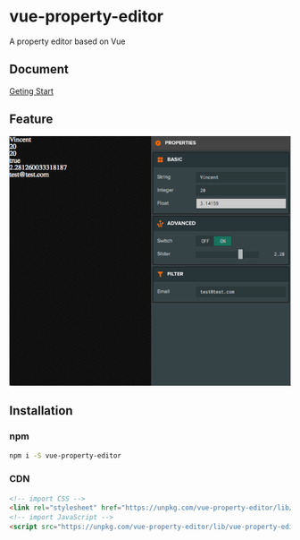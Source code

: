 # vue-property-editor
  
 A property editor based on Vue

## Document
 
[Geting Start](https://vincent0700.github.io/vue-property-editor/#/zh-cn/installation)

## Feature

![](https://raw.githubusercontent.com/Vincent0700/personal-image-hosting/master/images/vue-property-editor/vpe_display_1.png)

## Installation

### npm 

 ```bash
npm i -S vue-property-editor
```

### CDN

```html
<!-- import CSS -->
<link rel="stylesheet" href="https://unpkg.com/vue-property-editor/lib/vue-property-editor.css">
<!-- import JavaScript -->
<script src="https://unpkg.com/vue-property-editor/lib/vue-property-editor.umd.js"></script>
```
